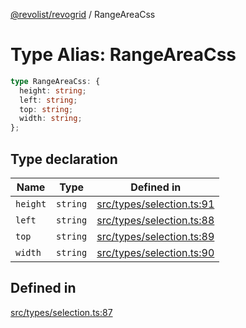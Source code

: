 [@revolist/revogrid](README.md) / RangeAreaCss

# Type Alias: RangeAreaCss

```ts
type RangeAreaCss: {
  height: string;
  left: string;
  top: string;
  width: string;
};
```

## Type declaration

| Name | Type | Defined in |
| ------ | ------ | ------ |
| `height` | `string` | [src/types/selection.ts:91](https://github.com/revolist/revogrid/blob/1d7f63e049242097564b7da6ec33fe3875543951/src/types/selection.ts#L91) |
| `left` | `string` | [src/types/selection.ts:88](https://github.com/revolist/revogrid/blob/1d7f63e049242097564b7da6ec33fe3875543951/src/types/selection.ts#L88) |
| `top` | `string` | [src/types/selection.ts:89](https://github.com/revolist/revogrid/blob/1d7f63e049242097564b7da6ec33fe3875543951/src/types/selection.ts#L89) |
| `width` | `string` | [src/types/selection.ts:90](https://github.com/revolist/revogrid/blob/1d7f63e049242097564b7da6ec33fe3875543951/src/types/selection.ts#L90) |

## Defined in

[src/types/selection.ts:87](https://github.com/revolist/revogrid/blob/1d7f63e049242097564b7da6ec33fe3875543951/src/types/selection.ts#L87)
